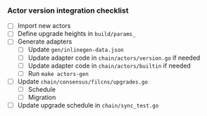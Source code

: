 ### Actor version integration checklist

- [ ] Import new actors
- [ ] Define upgrade heights in `build/params_`
- [ ] Generate adapters
  - [ ] Update `gen/inlinegen-data.json`
  - [ ] Update adapter code in `chain/actors/version.go` if needed
  - [ ] Update adapter code in `chain/actors/builtin` if needed
  - [ ] Run `make actors-gen`
- [ ] Update `chain/consensus/filcns/upgrades.go`
  - [ ] Schedule
  - [ ] Migration
- [ ] Update upgrade schedule in `chain/sync_test.go`
